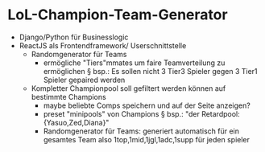 # LoL-Champion-Team-Generator
  * Django/Python für Businesslogic
  * ReactJS als Frontendframework/ Userschnittstelle
	* Randomgenerator für Teams
		* ermögliche "Tiers"mmates um faire Teamverteilung zu ermöglichen
			§ bsp.: Es sollen nicht 3 Tier3 Spieler gegen 3 Tier1 Spieler gepaired werden
	* Kompletter Championpool soll gefiltert werden können auf bestimmte Champions
		* maybe beliebte Comps speichern und auf der Seite anzeigen?
		* preset "minipools" von Champions
			§ bsp.: "der Retardpool: {Yasuo,Zed,Diana}"
		* Randomgenerator für Teams: generiert automatisch für ein gesamtes Team also 1top,1mid,1jgl,1adc,1supp für jeden spieler
